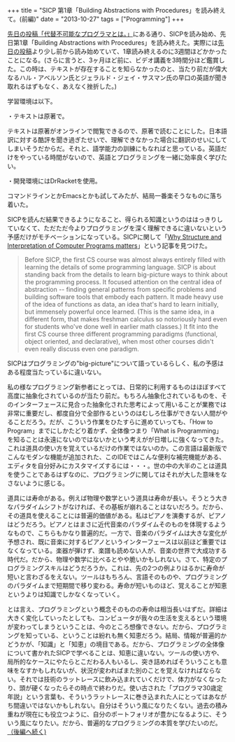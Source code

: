 +++
title = "SICP 第1章「Building Abstractions with Procedures」を読み終えて。(前編)"
date = "2013-10-27"
tags = ["Programming"]
+++

[先日の投稿「代替不可能なプログラマとは。」][代替不可能なプログラマとは。]にある通り、SICPを読み始め、先日第1章「Building
Abstractions with
Procedures」を読み終えた。実際には[先日の投稿][代替不可能なプログラマとは。]より少し前から読み始めていて、1章読み終えるのに3週間ほどかかったことになる。(さらに言うと、3ヶ月ほど前に、ビデオ講義を3時間分ほど鑑賞した。この時は、テキストが存在することを知らなかったのと、当たり前だが偉大なるハル・アベルソン氏とジェラルド・ジェイ・サスマン氏の早口の英語が聞き取れるはずもなく、あえなく挫折した。)

学習環境は以下。

・テキストは原著で。

テキストは原著がオンラインで閲覧できるので、原著で読むことにした。日本語訳に対する酷評を聞き過ぎたせいで、理解できなかった場合に翻訳のせいにしてしまいそうだからだ。それと、語学能力の訓練にもなればと思っている。英語だけをやっている時間がないので、英語とプログラミングを一緒に効率良く学びたい。

・開発環境にはDrRacketを使用。

コマンドラインとかEmacsとかも試してみたが、結局一番楽そうなものに落ち着いた。

SICPを読んだ結果できるようになること、得られる知識というのははっきりしていなくて、ただただ今よりプログラミングを深く理解できるに違いないという予感だけがモチベーションになっている。SICPに関して「[Why
Structure and Interpretation of Computer Programs
matters][]」という記事を見つけた。

> Before SICP, the first CS course was almost always entirely filled
> with learning the details of some programming language. SICP is about
> standing back from the details to learn big-picture ways to think
> about the programming process. It focused attention on the central
> idea of abstraction -- finding general patterns from specific problems
> and building software tools that embody each pattern. It made heavy
> use of the idea of functions as data, an idea that's hard to learn
> initially, but immensely powerful once learned. (This is the same
> idea, in a different form, that makes freshman calculus so notoriously
> hard even for students who've done well in earlier math classes.) It
> fit into the first CS course three different programming paradigms
> (functional, object oriented, and declarative), when most other
> courses didn't even really discuss even one paradigm.

SICPはプログラミングの"big-picture"について語っているらしく、私の予感はある程度当たっているに違いない。

私の様なプログラミング新参者にとっては、日常的に利用するものはほぼすべて高度に抽象化されているのが当たり前だ。もちろん抽象化されているものを、そのインターフェースに見合った抽象化された思考によって用いることが業務では非常に重要だし、都度自分で全部作るというのはむしろ仕事ができない人間がやることだろう。だが、こういう作業をひたすらに進めていっても、「How
to Program」までにしかたどり着かず、全体像つまり「What is
Programming」を知ることは永遠にないのではないかという考えがが日増しに強くなってきた。これは道具の使い方を覚えているだけの作業ではないのか。この言語は最新版でこんなモダンな機能が追加された、このIDEではこんな便利な補完機能がある、エディタを自分好みにカスタマイズするには・・・。世の中の大半のことは道具を使うことであるはずなのに、プログラミングに関してはそれが大した意味をなさないように感じる。

道具には寿命がある。例えば物理や数学という道具は寿命が長い。そうとう大きなパラダイムシフトがなければ、その基板が崩れることはないだろう。だから、その道具を使えることには普遍的価値がある。私はピアノを演奏するが、ピアノはどうだろう。ピアノとはまさに近代音楽のパラダイムそのものを体現するようなもので、こちらもかなり普遍的だ。一方で、音楽のパラダイムは大きな変化が予想され、既に音楽に対するピアノというインターフェースは以前ほど重要ではなくなっている。楽器が弾けず、楽譜も読めない人が、音楽の世界で大成功する時代だ。だから、物理や数学に比べるとやや脆いかもしれない。さて、特定のプログラミングスキルはどうだろうか。これは、先の2つの例よりはるかに寿命が短いと言わざるをえない。ツールはもちろん、言語そのものや、プログラミングのパラダイムまで短期間で移り変わる。寿命が短いものほど、覚えることが知恵というよりは知識でしかなくなっていく。

とは言え、プログラミングという概念そのものの寿命は相当長いはずだ。詳細は大きく変化していったとしても、コンピュータが我々の生活を支えるという環境が変わってしまうということは、今のところ想像できない。だから、プログラミングを知っている、ということは紛れも無く知恵だろう。結局、情報が普遍的かどうかが、「知識」と「知恵」の境目である。だから、プログラミングの全体像について書かれたSICPで学べることは、知恵に違いない。ツールの使い方や、局所的なケースにやたらとこだわる人もいるし、突き詰めればそういうことも意味をなすかもしれないが、状況が変わればまた別のことを覚えなければならない。それでは技術のラットレースに飲み込まれていくだけで、体力がなくなったり、頭が硬くなったらその時点で終わりだ。使い古された「プログラマ30歳定年説」という言葉も、そういうラットレースに巻き込まれた人にとってはあながち間違いではないかもしれない。自分はそういう風になりたくない。過去の積み重ねが現在にも役立つように、自分のポートフォリオが豊かになるように、そういう風になりたい。だから、普遍的なプログラミングの本質を学びたいのだ。[（後編へ続く)][後編]

[代替不可能なプログラマとは。]: http://yuseinishiyama.com/posts/2013/10/23/necessary-programmer/
[Why Structure and Interpretation of Computer Programs matters]: http://www.cs.berkeley.edu/~bh/sicp.html
[後編]: http://yuseinishiyama.com/posts/2013/10/27/sicp2/
